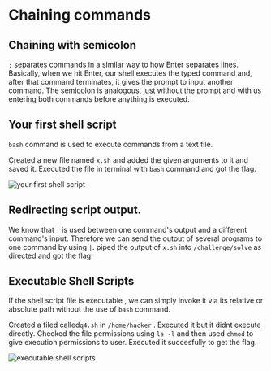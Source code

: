 # Chaining commands
## Chaining with semicolon 
``;`` separates commands in a similar way to how Enter separates lines. Basically, when we hit Enter, our shell executes the typed command and, after that command terminates, it gives the prompt to input another command. The semicolon is analogous, just without the prompt and with us entering both commands before anything is executed.


## Your first shell script 

`bash` command is used to execute commands from a text file. 

Created a new file named `x.sh` and added the given arguments to it and saved it. Executed the file in terminal with `bash` command and got the flag.

![your first shell script](https://github.com/user-attachments/assets/8de3655d-91c6-42e9-9ff0-696f775d5674)

## Redirecting script output.

We know that ``|`` is used between one command's output and a different command's input. Therefore we can send the output of several programs to one command by using ``|``. 
piped the output of `x.sh` into `/challenge/solve` as directed and got the flag.



## Executable Shell Scripts

If the shell script file is executable , we can simply invoke it via its relative or absolute path without the use of `bash` command. 

Created a filed called`q4.sh` in `/home/hacker` . Executed it but it didnt execute directly. Checked the file permissions using `ls -l` and then used `chmod` to give execution permissions to user. Executed it succesfully to get the flag.

![executable shell scripts](https://github.com/user-attachments/assets/62bde483-6943-45dc-a28d-b97f1b833cbc)





